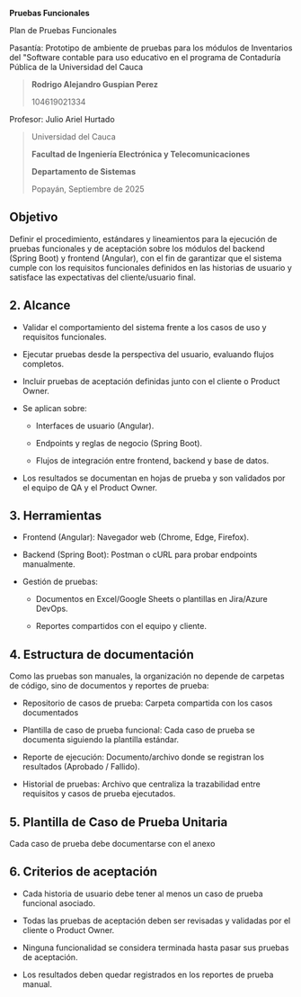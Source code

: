 **Pruebas Funcionales**

Plan de Pruebas Funcionales

Pasantía: Prototipo de ambiente de pruebas para los módulos de
Inventarios del "Software contable para uso educativo en el programa de
Contaduría Pública de la Universidad del Cauca

> **Rodrigo Alejandro Guspian Perez**
>
> 104619021334

Profesor: Julio Ariel Hurtado

> Universidad del Cauca
>
> **Facultad de Ingeniería Electrónica y Telecomunicaciones**
>
> **Departamento de Sistemas**
>
> Popayán, Septiembre de 2025

## Objetivo

Definir el procedimiento, estándares y lineamientos para la ejecución de
pruebas funcionales y de aceptación sobre los módulos del backend
(Spring Boot) y frontend (Angular), con el fin de garantizar que el
sistema cumple con los requisitos funcionales definidos en las historias
de usuario y satisface las expectativas del cliente/usuario final.

## 2. Alcance 

-   Validar el comportamiento del sistema frente a los casos de uso y
    requisitos funcionales.

-   Ejecutar pruebas desde la perspectiva del usuario, evaluando flujos
    completos.

-   Incluir pruebas de aceptación definidas junto con el cliente o
    Product Owner.

-   Se aplican sobre:

    -   Interfaces de usuario (Angular).

    -   Endpoints y reglas de negocio (Spring Boot).

    -   Flujos de integración entre frontend, backend y base de datos.

-   Los resultados se documentan en hojas de prueba y son validados por
    el equipo de QA y el Product Owner.

## 3. Herramientas

-   Frontend (Angular): Navegador web (Chrome, Edge, Firefox).

-   Backend (Spring Boot): Postman o cURL para probar endpoints
    manualmente.

-   Gestión de pruebas:

    -   Documentos en Excel/Google Sheets o plantillas en Jira/Azure
        DevOps.

    -   Reportes compartidos con el equipo y cliente.

## 4. Estructura de documentación

Como las pruebas son manuales, la organización no depende de carpetas de
código, sino de documentos y reportes de prueba:

-   Repositorio de casos de prueba: Carpeta compartida con los casos
    documentados

-   Plantilla de caso de prueba funcional: Cada caso de prueba se
    documenta siguiendo la plantilla estándar.

-   Reporte de ejecución: Documento/archivo donde se registran los
    resultados (Aprobado / Fallido).

-   Historial de pruebas: Archivo que centraliza la trazabilidad entre
    requisitos y casos de prueba ejecutados.

## 5. Plantilla de Caso de Prueba Unitaria

Cada caso de prueba debe documentarse con el anexo

## 6. Criterios de aceptación

-   Cada historia de usuario debe tener al menos un caso de prueba
    funcional asociado.

-   Todas las pruebas de aceptación deben ser revisadas y validadas por
    el cliente o Product Owner.

-   Ninguna funcionalidad se considera terminada hasta pasar sus pruebas
    de aceptación.

-   Los resultados deben quedar registrados en los reportes de prueba
    manual.
